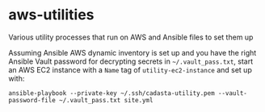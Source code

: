 # aws-utilities

Various utility processes that run on AWS and Ansible files to set them up

Assuming Ansible AWS dynamic inventory is set up and you have the
right Ansible Vault password for decrypting secrets in
`~/.vault_pass.txt`, start an AWS EC2 instance with a `Name` tag of
`utility-ec2-instance` and set up with:

```
ansible-playbook --private-key ~/.ssh/cadasta-utility.pem --vault-password-file ~/.vault_pass.txt site.yml
```
